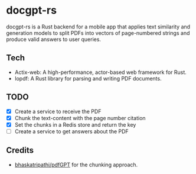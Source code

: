 # docgpt-rs
docgpt-rs is a Rust backend for a mobile app that applies text similarity and generation models to split PDFs into vectors of page-numbered strings and produce valid answers to user queries.

## Tech

- Actix-web: A high-performance, actor-based web framework for Rust.
- lopdf: A Rust library for parsing and writing PDF documents.

## TODO
- [x] Create a service to receive the PDF
- [x] Chunk the text-content with the page number citation 
- [x] Set the chunks in a Redis store and return the key
- [ ] Create a service to get answers about the PDF

## Credits
* [bhaskatripathi/pdfGPT](https://github.com/bhaskatripathi/pdfGPT) for the chunking approach.
